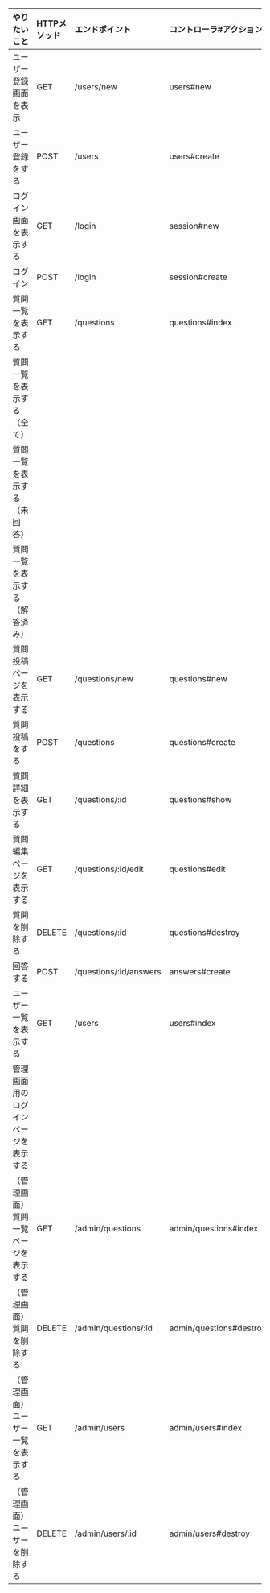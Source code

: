 | やりたいこと | HTTPメソッド | エンドポイント | コントローラ#アクション |
| :--- | :--- | :--- | :--- |
| ユーザー登録画面を表示 | GET | /users/new | users#new |
| ユーザー登録をする | POST | /users | users#create |
| ログイン画面を表示する | GET | /login | session#new |
| ログイン | POST | /login | session#create |
| 質問一覧を表示する | GET | /questions | questions#index |
| 質問一覧を表示する（全て） |  |  |  |
| 質問一覧を表示する（未回答） |  |  |  |
| 質問一覧を表示する（解答済み） |  |  |  |
| 質問投稿ページを表示する | GET | /questions/new | questions#new |
| 質問投稿をする | POST | /questions | questions#create |
| 質問詳細を表示する | GET | /questions/:id | questions#show |
| 質問編集ページを表示する | GET | /questions/:id/edit | questions#edit |
| 質問を削除する | DELETE | /questions/:id | questions#destroy |
| 回答する | POST | /questions/:id/answers | answers#create |
| ユーザー一覧を表示する | GET | /users | users#index |
| 管理画面用のログインページを表示する |  |  |  |
| （管理画面）質問一覧ページを表示する | GET | /admin/questions | admin/questions#index |
| （管理画面）質問を削除する | DELETE | /admin/questions/:id | admin/questions#destroy |
| （管理画面）ユーザー一覧を表示する | GET | /admin/users | admin/users#index |
| （管理画面）ユーザーを削除する | DELETE | /admin/users/:id | admin/users#destroy |